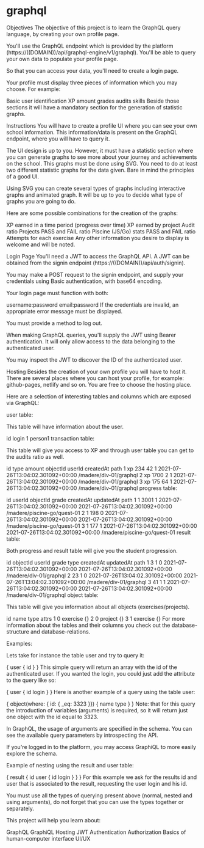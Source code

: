 # graphql

Objectives
The objective of this project is to learn the GraphQL query language, by creating your own profile page.

You'll use the GraphQL endpoint which is provided by the platform (https://((DOMAIN))/api/graphql-engine/v1/graphql). You'll be able to query your own data to populate your profile page.

So that you can access your data, you'll need to create a login page.

Your profile must display three pieces of information which you may choose. For example:

Basic user identification
XP amount
grades
audits
skills
Beside those sections it will have a mandatory section for the generation of statistic graphs.

Instructions
You will have to create a profile UI where you can see your own school information. This information/data is present on the GraphQL endpoint, where you will have to query it.

The UI design is up to you. However, it must have a statistic section where you can generate graphs to see more about your journey and achievements on the school. This graphs must be done using SVG. You need to do at least two different statistic graphs for the data given. Bare in mind the principles of a good UI.

Using SVG you can create several types of graphs including interactive graphs and animated graph. It will be up to you to decide what type of graphs you are going to do.

Here are some possible combinations for the creation of the graphs:

XP earned in a time period (progress over time)
XP earned by project
Audit ratio
Projects PASS and FAIL ratio
Piscine (JS/Go) stats
PASS and FAIL ratio
Attempts for each exercise
Any other information you desire to display is welcome and will be noted.

Login Page
You'll need a JWT to access the GraphQL API. A JWT can be obtained from the signin endpoint (https://((DOMAIN))/api/auth/signin).

You may make a POST request to the signin endpoint, and supply your credentials using Basic authentication, with base64 encoding.

Your login page must function with both:

username:password
email:password
If the credentials are invalid, an appropriate error message must be displayed.

You must provide a method to log out.

When making GraphQL queries, you'll supply the JWT using Bearer authentication. It will only allow access to the data belonging to the authenticated user.

You may inspect the JWT to discover the ID of the authenticated user.

Hosting
Besides the creation of your own profile you will have to host it. There are several places where you can host your profile, for example: github-pages, netlify and so on. You are free to choose the hosting place.

Here are a selection of interesting tables and columns which are exposed via GraphQL:

user table:

This table will have information about the user.

id	login
1	person1
transaction table:

This table will give you access to XP and through user table you can get to the audits ratio as well.

id	type	amount	objectId	userId	createdAt	path
1	xp	234	42	1	2021-07-26T13:04:02.301092+00:00	/madere/div-01/graphql
2	xp	1700	2	1	2021-07-26T13:04:02.301092+00:00	/madere/div-01/graphql
3	xp	175	64	1	2021-07-26T13:04:02.301092+00:00	/madere/div-01/graphql
progress table:

id	userId	objectId	grade	createdAt	updatedAt	path
1	1	3001	1	2021-07-26T13:04:02.301092+00:00	2021-07-26T13:04:02.301092+00:00	/madere/piscine-go/quest-01
2	1	198	0	2021-07-26T13:04:02.301092+00:00	2021-07-26T13:04:02.301092+00:00	/madere/piscine-go/quest-01
3	1	177	1	2021-07-26T13:04:02.301092+00:00	2021-07-26T13:04:02.301092+00:00	/madere/piscine-go/quest-01
result table:

Both progress and result table will give you the student progression.

id	objectId	userId	grade	type	createdAt	updatedAt	path
1	3	1	0		2021-07-26T13:04:02.301092+00:00	2021-07-26T13:04:02.301092+00:00	/madere/div-01/graphql
2	23	1	0		2021-07-26T13:04:02.301092+00:00	2021-07-26T13:04:02.301092+00:00	/madere/div-01/graphql
3	41	1	1		2021-07-26T13:04:02.301092+00:00	2021-07-26T13:04:02.301092+00:00	/madere/div-01/graphql
object table:

This table will give you information about all objects (exercises/projects).

id	name	type	attrs
1	0	exercise	{}
2	0	project	{}
3	1	exercise	{}
For more information about the tables and their columns you check out the database-structure and database-relations.

Examples:

Lets take for instance the table user and try to query it:

{
  user {
    id
  }
}
This simple query will return an array with the id of the authenticated user. If you wanted the login, you could just add the attribute to the query like so:

{
  user {
    id
    login
  }
}
Here is another example of a query using the table user:

{
  object(where: { id: { _eq: 3323 }}) {
    name
    type
  }
}
Note: that for this query the introduction of variables (arguments) is required, so it will return just one object with the id equal to 3323.

In GraphQL, the usage of arguments are specified in the schema. You can see the available query parameters by introspecting the API.

If you're logged in to the platform, you may access GraphiQL to more easily explore the schema.

Example of nesting using the result and user table:

{
  result {
    id
    user {
      id
      login
    }
  }
}
For this example we ask for the results id and user that is associated to the result, requesting the user login and his id.

You must use all the types of querying present above (normal, nested and using arguments), do not forget that you can use the types together or separately.

This project will help you learn about:

GraphQL
GraphiQL
Hosting
JWT
Authentication
Authorization
Basics of human-computer interface
UI/UX